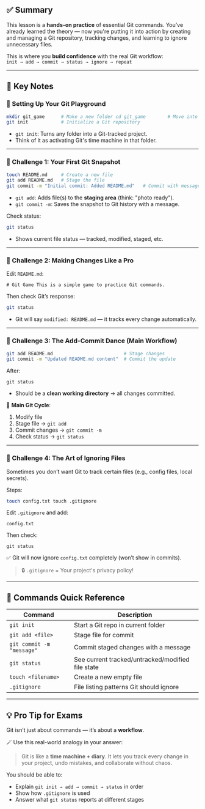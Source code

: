 ## ✅ Summary 

This lesson is a **hands-on practice** of essential Git commands. You’ve already learned the theory — now you're putting it into action by creating and managing a Git repository, tracking changes, and learning to ignore unnecessary files.

This is where you **build confidence** with the real Git workflow:  
`init → add → commit → status → ignore → repeat`

---

## 🧠 Key Notes

### 🧪 Setting Up Your Git Playground

```bash
mkdir git_game      # Make a new folder cd git_game        # Move into it 
git init            # Initialize a Git repository
```

- `git init`: Turns any folder into a Git-tracked project.
- Think of it as activating Git's time machine in that folder.

---

### 🧩 Challenge 1: Your First Git Snapshot

```bash
touch README.md     # Create a new file 
git add README.md   # Stage the file 
git commit -m "Initial commit: Added README.md"   # Commit with message
```

- `git add`: Adds file(s) to the **staging area** (think: "photo ready").
- `git commit -m`: Saves the snapshot to Git history with a message.

Check status:

```bash
git status
```

- Shows current file status — tracked, modified, staged, etc.

---

### 🔄 Challenge 2: Making Changes Like a Pro

Edit `README.md`:

`# Git Game This is a simple game to practice Git commands.`

Then check Git’s response:

```bash
git status
```

- Git will say `modified: README.md` — it tracks every change automatically.

---

### 💃 Challenge 3: The Add-Commit Dance (Main Workflow)


```bash
git add README.md                          # Stage changes 
git commit -m "Updated README.md content"  # Commit the update
```

After:

`git status`

- Should be a **clean working directory** → all changes committed.

📝 **Main Git Cycle**:

1. Modify file
2. Stage file → `git add`
3. Commit changes → `git commit -m`
4. Check status → `git status`

---

### 🚫 Challenge 4: The Art of Ignoring Files

Sometimes you don’t want Git to track certain files (e.g., config files, local secrets).

Steps:

```bash
touch config.txt touch .gitignore
```

Edit `.gitignore` and add:

`config.txt`

Then check:

`git status`

✅ Git will now ignore `config.txt` completely (won’t show in commits).

> 🔒 `.gitignore` = Your project's privacy policy!

---

## 📘 Commands Quick Reference

|Command|Description|
|---|---|
|`git init`|Start a Git repo in current folder|
|`git add <file>`|Stage file for commit|
|`git commit -m "message"`|Commit staged changes with a message|
|`git status`|See current tracked/untracked/modified file state|
|`touch <filename>`|Create a new empty file|
|`.gitignore`|File listing patterns Git should ignore|

---

## 💡 Pro Tip for Exams

Git isn’t just about commands — it’s about a **workflow**.

🪄 Use this real-world analogy in your answer:

> Git is like a **time machine + diary**. It lets you track every change in your project, undo mistakes, and collaborate without chaos.

You should be able to:

- Explain `git init → add → commit → status` in order
- Show how `.gitignore` is used
- Answer what `git status` reports at different stages
